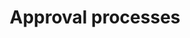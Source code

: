 ---
title: Approval processes
longTitle: 'Approval processes'
tags:
- gccommon
relatedTerm:
- "[[Benchmarks Methodology Testing]]"
---